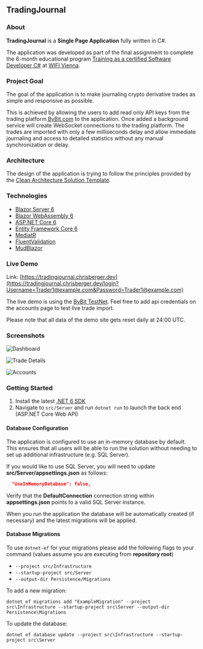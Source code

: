 ## TradingJournal

### About

**TradingJournal** is a **Single Page Application** fully written in C#.

The application was developed as part of the final assignment to complete the 6-month educational program [Training as a certified Software Developer C#](https://www.wifiwien.at/kurs/18196x-ausbildung-zum-geprueften-software-developer-c) at [WIFI Vienna](https://www.wifiwien.at/).

### Project Goal

The goal of the application is to make journaling crypto derivative trades as simple and responsive as possible.

This is achieved by allowing the users to add read only API keys from the trading platform [ByBit.com](https://bybit.com) to the application. Once added a background service will create WebSocket connections to the  trading platform. The trades are imported with only a few milliseconds delay and allow immediate journaling and access to detailed statistics without any manual synchronization or delay.

### Architecture

The design of the application is trying to follow the principles provided by the [Clean Architecture Solution Template](https://github.com/jasontaylordev/CleanArchitecture).

### Technologies

* [Blazor Server 6](https://docs.microsoft.com/en-us/aspnet/core/blazor/?view=aspnetcore-6.0#blazor-server)
* [Blazor WebAssembly 6](https://docs.microsoft.com/en-us/aspnet/core/blazor/?view=aspnetcore-6.0#blazor-webassembly)
* [ASP.NET Core 6](https://docs.microsoft.com/en-us/aspnet/core/introduction-to-aspnet-core?view=aspnetcore-6.0)
* [Entity Framework Core 6](https://docs.microsoft.com/en-us/ef/core/)
* [MediatR](https://github.com/jbogard/MediatR)
* [FluentValidation](https://fluentvalidation.net/)
* [MudBlazor](https://mudblazor.com/)

### Live Demo

Link: [https://tradingjournal.chrisberger.dev](https://tradingjournal.chrisberger.dev/login?Username=Trader1@example.com&Password=Trader1@example.com)

The live demo is using the [ByBit TestNet](https://testnet.bybit.com/). Feel free to add api credentials on the accounts page to test live trade import.

Please note that all data of the demo site gets reset daily at 24:00 UTC.

### Screenshots

![Dashboard](https://raw.githubusercontent.com/chr-ber/TradingJournal/master/docs/screenshots/dashboard.png)

![Trade Details](https://raw.githubusercontent.com/chr-ber/TradingJournal/master/docs/screenshots/trade-details.png)

![Accounts](https://raw.githubusercontent.com/chr-ber/TradingJournal/master/docs/screenshots/accounts.png)

### Getting Started

1. Install the latest [.NET 6 SDK](https://dotnet.microsoft.com/download/dotnet/6.0)
2. Navigate to `src/Server` and run `dotnet run` to launch the back end (ASP.NET Core Web API)

#### Database Configuration

The application is configured to use an in-memory database by default. This ensures that all users will be able to run the solution without needing to set up additional infrastructure (e.g. SQL Server).

If you would like to use SQL Server, you will need to update **src/Server/appsettings.json** as follows:

```json
  "UseInMemoryDatabase": false,
```

Verify that the **DefaultConnection** connection string within **appsettings.json** points to a valid SQL Server instance. 

When you run the application the database will be automatically created (if necessary) and the latest migrations will be applied.

#### Database Migrations

To use `dotnet-ef` for your migrations please add the following flags to your command (values assume you are executing from **repository root**)

* `--project src/Infrastructure`
* `--startup-project src/Server`
* `--output-dir Persistence/Migrations`

To add a new migration:

 `dotnet ef migrations add "ExampleMigration" --project src\Infrastructure --startup-project src\Server --output-dir Persistence\Migrations`

To update the database:

`dotnet ef database update --project src\Infrastructure --startup-project src\Server`








